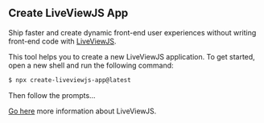 ## Create LiveViewJS App

Ship faster and create dynamic front-end user experiences without writing front-end code with [LiveViewJS](https://liveviewjs.com).

This tool helps you to create a new LiveViewJS application.  To get started, open a new shell and run the following command:

```sh
$ npx create-liveviewjs-app@latest
```

Then follow the prompts...

[Go here](https://liveviewjs.com) more information about LiveViewJS.